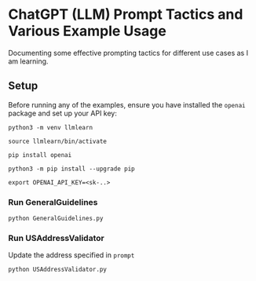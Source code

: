 # ChatGPT (LLM) Prompt Tactics and Various Example Usage 

Documenting some effective prompting tactics for different use cases as I am learning.

## Setup
Before running any of the examples, ensure you have installed the `openai` package and set up your API key:

```shell
python3 -m venv llmlearn
```

```shell
source llmlearn/bin/activate
```

```shell
pip install openai
```

```shell
python3 -m pip install --upgrade pip
```

```shell
export OPENAI_API_KEY=<sk-..>
```

### Run GeneralGuidelines
```shell
python GeneralGuidelines.py
```

### Run USAddressValidator

Update the address specified in `prompt`

```shell
python USAddressValidator.py
```

